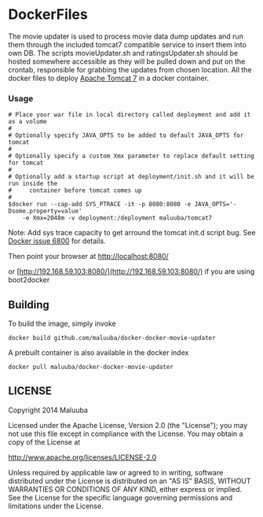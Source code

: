 DockerFiles
===========

The movie updater is used to process movie data dump updates and run them through the included tomcat7 compatible service to insert them into own DB. The scripts movieUpdater.sh and ratingsUpdater.sh should be hosted somewhere accessible as they will be pulled down and put on the crontab, responsible for grabbing the updates from chosen location.
All the docker files to deploy [Apache Tomcat 7](http://tomcat.apache.org/download-70.cgi) in a docker container.

### Usage

```
# Place your war file in local directory called deployment and add it as a volume 
#
# Optionally specify JAVA_OPTS to be added to default JAVA_OPTS for tomcat
#
# Optionally specify a custom Xmx parameter to replace default setting for tomcat
#
# Optionally add a startup script at deployment/init.sh and it will be run inside the 
#     container before tomcat comes up
#
$docker run --cap-add SYS_PTRACE -it -p 8080:8080 -e JAVA_OPTS='-Dsome.property=value' 
    -e Xmx=2048m -v deployment:/deployment maluuba/tomcat7
```
Note: Add sys trace capacity to get arround the tomcat init.d script bug. See [Docker issue 6800](https://github.com/docker/docker/issues/6800) for details.

Then point your browser at [http://localhost:8080/](http://localhost:8080/)

or [http://192.168.59.103:8080/](http://192.168.59.103:8080/) if you are using boot2docker

## Building

To build the image, simply invoke

    docker build github.com/maluuba/docker-docker-movie-updater

A prebuilt container is also available in the docker index

    docker pull maluuba/docker-docker-movie-updater
    

## LICENSE

Copyright 2014 Maluuba

Licensed under the Apache License, Version 2.0 (the "License");
you may not use this file except in compliance with the License.
You may obtain a copy of the License at

  http://www.apache.org/licenses/LICENSE-2.0

Unless required by applicable law or agreed to in writing, software
distributed under the License is distributed on an "AS IS" BASIS,
WITHOUT WARRANTIES OR CONDITIONS OF ANY KIND, either express or implied.
See the License for the specific language governing permissions and
limitations under the License.
    
